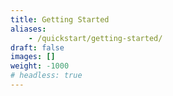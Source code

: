 ```yaml
---
title: Getting Started
aliases:
    - /quickstart/getting-started/
draft: false
images: []
weight: -1000
# headless: true
---
```

